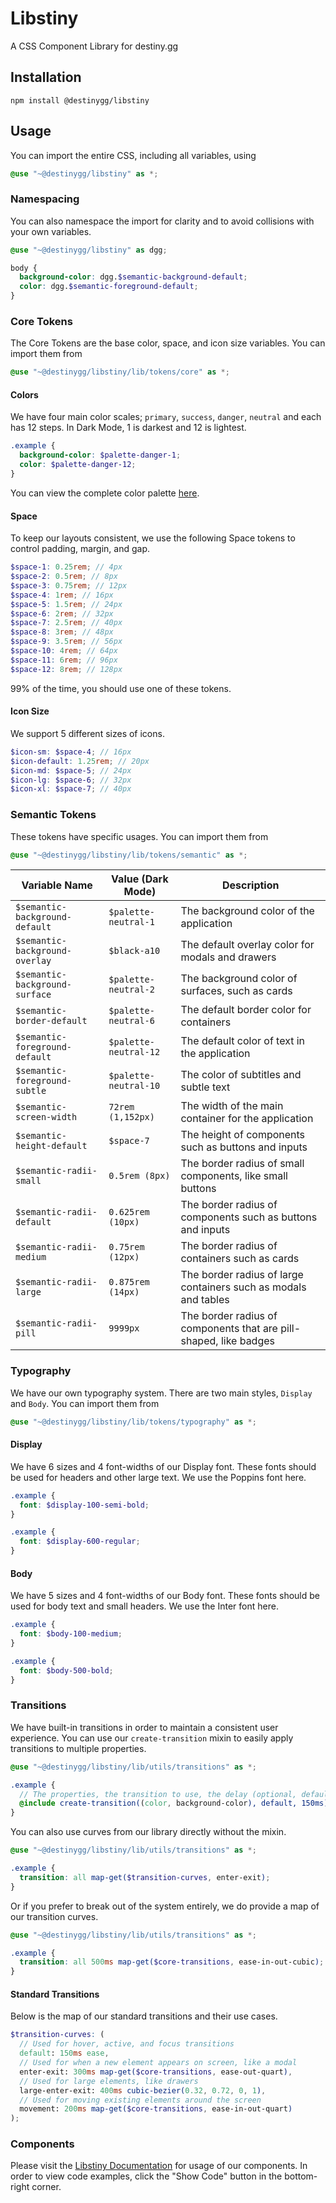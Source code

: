 # Libstiny
A CSS Component Library for destiny.gg

## Installation
```
npm install @destinygg/libstiny
```

## Usage
You can import the entire CSS, including all variables, using
```scss
@use "~@destinygg/libstiny" as *;
```

### Namespacing
You can also namespace the import for clarity and to avoid collisions with your own variables.
```scss
@use "~@destinygg/libstiny" as dgg;

body {
  background-color: dgg.$semantic-background-default;
  color: dgg.$semantic-foreground-default;
}
```

### Core Tokens
The Core Tokens are the base color, space, and icon size variables. You can import them from

```scss
@use "~@destinygg/libstiny/lib/tokens/core" as *;
```

#### Colors
We have four main color scales; `primary`, `success`, `danger`, `neutral` and each has 12 steps. In Dark Mode, 1 is darkest and 12 is lightest.

```scss
.example {
  background-color: $palette-danger-1;
  color: $palette-danger-12;
}
```

You can view the complete color palette [here](https://www.radix-ui.com/colors/docs/palette-composition/scales).

#### Space
To keep our layouts consistent, we use the following Space tokens to control padding, margin, and gap.
```scss
$space-1: 0.25rem; // 4px
$space-2: 0.5rem; // 8px
$space-3: 0.75rem; // 12px
$space-4: 1rem; // 16px
$space-5: 1.5rem; // 24px
$space-6: 2rem; // 32px
$space-7: 2.5rem; // 40px
$space-8: 3rem; // 48px
$space-9: 3.5rem; // 56px
$space-10: 4rem; // 64px
$space-11: 6rem; // 96px
$space-12: 8rem; // 128px
```

99% of the time, you should use one of these tokens.

#### Icon Size
We support 5 different sizes of icons.

```scss
$icon-sm: $space-4; // 16px
$icon-default: 1.25rem; // 20px
$icon-md: $space-5; // 24px
$icon-lg: $space-6; // 32px
$icon-xl: $space-7; // 40px
```

### Semantic Tokens
These tokens have specific usages. You can import them from

```scss
@use "~@destinygg/libstiny/lib/tokens/semantic" as *;
```

| Variable Name                  | Value (Dark Mode)     | Description                                                       |
|--------------------------------|-----------------------|-------------------------------------------------------------------|
| `$semantic-background-default` | `$palette-neutral-1`  | The background color of the application                           |
| `$semantic-background-overlay` | `$black-a10`          | The default overlay color for modals and drawers                  |
| `$semantic-background-surface` | `$palette-neutral-2`  | The background color of surfaces, such as cards                   |
| `$semantic-border-default`     | `$palette-neutral-6`  | The default border color for containers                           |
| `$semantic-foreground-default` | `$palette-neutral-12` | The default color of text in the application                      |
| `$semantic-foreground-subtle`  | `$palette-neutral-10` | The color of subtitles and subtle text                            |
| `$semantic-screen-width`       | `72rem (1,152px)`     | The width of the main container for the application               |
| `$semantic-height-default`     | `$space-7`            | The height of components such as buttons and inputs               |
| `$semantic-radii-small`        | `0.5rem (8px)`        | The border radius of small components, like small buttons         |
| `$semantic-radii-default`      | `0.625rem (10px)`     | The border radius of components such as buttons and inputs        |
| `$semantic-radii-medium`       | `0.75rem (12px)`      | The border radius of containers such as cards                     |
| `$semantic-radii-large`        | `0.875rem (14px)`     | The border radius of large containers such as modals and tables   |
| `$semantic-radii-pill`         | `9999px`              | The border radius of components that are pill-shaped, like badges |

### Typography
We have our own typography system. There are two main styles, `Display` and `Body`. You can import them from

```scss
@use "~@destinygg/libstiny/lib/tokens/typography" as *;
```

#### Display
We have 6 sizes and 4 font-widths of our Display font. These fonts should be used for headers and other large text. We use the Poppins font here.

```scss
.example {
  font: $display-100-semi-bold;
}

.example {
  font: $display-600-regular;
}
```

#### Body
We have 5 sizes and 4 font-widths of our Body font. These fonts should be used for body text and small headers. We use the Inter font here.

```scss
.example {
  font: $body-100-medium;
}

.example {
  font: $body-500-bold;
}
```

### Transitions
We have built-in transitions in order to maintain a consistent user experience. You can use our `create-transition` mixin
to easily apply transitions to multiple properties.

```scss
@use "~@destinygg/libstiny/lib/utils/transitions" as *;

.example {
  // The properties, the transition to use, the delay (optional, defaults to 0s)
  @include create-transition((color, background-color), default, 150ms);
}
```

You can also use curves from our library directly without the mixin.

```scss
@use "~@destinygg/libstiny/lib/utils/transitions" as *;

.example {
  transition: all map-get($transition-curves, enter-exit);
}
```

Or if you prefer to break out of the system entirely, we do provide a map of our transition curves.

```scss
@use "~@destinygg/libstiny/lib/utils/transitions" as *;

.example {
  transition: all 500ms map-get($core-transitions, ease-in-out-cubic);
}
```

#### Standard Transitions
Below is the map of our standard transitions and their use cases.
```scss
$transition-curves: (
  // Used for hover, active, and focus transitions
  default: 150ms ease,
  // Used for when a new element appears on screen, like a modal
  enter-exit: 300ms map-get($core-transitions, ease-out-quart),
  // Used for large elements, like drawers
  large-enter-exit: 400ms cubic-bezier(0.32, 0.72, 0, 1),
  // Used for moving existing elements around the screen
  movement: 200ms map-get($core-transitions, ease-in-out-quart)
);
```

### Components
Please visit the [Libstiny Documentation](https://libstiny.pages.dev/?path=/docs/alert--docs) for usage of our components.
In order to view code examples, click the "Show Code" button in the bottom-right corner.
